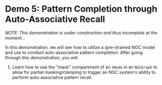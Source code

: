 # Demo 5: Pattern Completion through Auto-Associative Recall

<i>NOTE: This demonstration is under construction and thus incomplete at the moment...</i>

 In this demonstration, we will see how to utilize a (pre-)trained NGC model
 and use to conduct auto-associative pattern completion.
 After going through this demonstration, you will:

 1.  Learn how to use the "mask" compartment of an `SNode` in an `NGCGraph`
 to allow for partial masking/clamping to trigger an NGC system's ability to
 perform auto-associative pattern recall.

